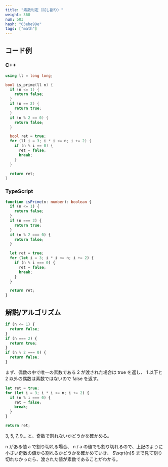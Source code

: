 ```yaml
---
title: "素数判定（試し割り）"
weight: 360
num: 503
hash: "03ebe99e"
tags: ["math"]
---
```


## コード例

### C++

```cpp
using ll = long long;

bool is_prime(ll n) {
  if (n <= 1) {
    return false;
  }
  if (n == 2) {
    return true;
  }
  if (n % 2 == 0) {
    return false;
  }

  bool ret = true;
  for (ll i = 3; i * i <= n; i += 2) {
    if (n % i == 0) {
      ret = false;
      break;
    }
  }

  return ret;
}
```

### TypeScript

```typescript
function isPrime(n: number): boolean {
  if (n <= 1) {
    return false;
  }
  if (n === 2) {
    return true;
  }
  if (n % 2 === 0) {
    return false;
  }

  let ret = true;
  for (let i = 3; i * i <= n; i += 2) {
    if (n % i === 0) {
      ret = false;
      break;
    }
  }

  return ret;
}
```

## 解説/アルゴリズム

```typescript
if (n <= 1) {
  return false;
}
if (n === 2) {
  return true;
}
if (n % 2 === 0) {
  return false;
}
```

まず、偶数の中で唯一の素数である 2 が渡された場合は true を返し、 1 以下と 2 以外の偶数は素数ではないので false を返す。

```typescript
let ret = true;
for (let i = 3; i * i <= n; i += 2) {
  if (n % i === 0) {
    ret = false;
    break;
  }
}

return ret;
```

3, 5, 7, 9... と、奇数で割れないかどうかを確かめる。

n がある値 a で割り切れる場合、 n / a の値でも割り切れるので、上記のように小さい奇数の値から割れるかどうかを確かめていき、 $\sqrt{n}$ まで見て割り切れなかったら、渡された値が素数であることがわかる。
